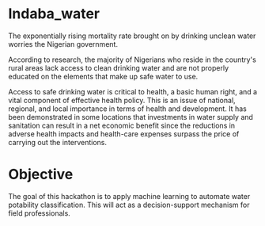 # Indaba_water
The exponentially rising mortality rate brought on by drinking unclean water worries the Nigerian government.

According to research, the majority of Nigerians who reside in the country's rural areas lack access to clean drinking water and are not properly educated on the elements that make up safe water to use.

Access to safe drinking water is critical to health, a basic human right, and a vital component of effective health policy. This is an issue of national, regional, and local importance in terms of health and development. It has been demonstrated in some locations that investments in water supply and sanitation can result in a net economic benefit since the reductions in adverse health impacts and health-care expenses surpass the price of carrying out the interventions.

# Objective
The goal of this hackathon is to apply machine learning to automate water potability classification. This will act as a decision-support mechanism for field professionals.
